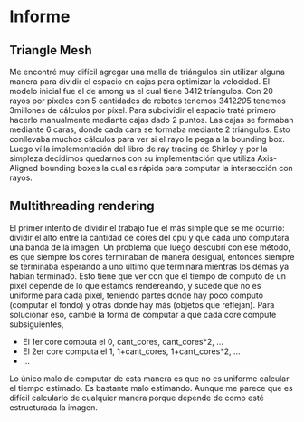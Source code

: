 # Informe
## Triangle Mesh
Me encontré muy difícil agregar una malla de triángulos sin utilizar alguna manera para dividir el espacio en cajas para optimizar la velocidad. El modelo inicial fue el de among us el cual tiene 3412 tríangulos. Con 20 rayos por píxeles con 5 cantidades de rebotes tenemos 3412*20*5 tenemos 3millones de cálculos por píxel.
Para subdividir el espacio traté primero hacerlo manualmente mediante cajas dado 2 puntos. Las cajas se formaban mediante 6 caras, donde cada cara se formaba mediante 2 triángulos. Esto conllevaba muchos cálculos para ver si el rayo le pega a la bounding box. Luego ví la implementación del libro de ray tracing de Shirley y por la simpleza decidimos quedarnos con su implementación que utiliza Axis-Aligned bounding boxes la cual es rápida para computar la intersección con rayos.

## Multithreading rendering
El primer intento de dividir el trabajo fue el más simple que se me ocurrió: dividir el alto entre la cantidad de cores del cpu y que cada uno computara una banda de la imagen.
Un problema que luego descubrí con ese método, es que siempre los cores terminaban de manera desigual, entonces siempre se terminaba esperando a uno último que terminara mientras los demás ya habían terminado. Esto tiene que ver con que el tiempo de computo de un pixel depende de lo que estamos rendereando, y sucede que no es uniforme para cada pixel, teniendo partes donde hay poco computo (computar el fondo) y otras donde hay más (objetos que reflejan).
Para solucionar eso, cambié la forma de computar a que cada core compute subsiguientes, 
- El 1er core computa el 0, cant_cores, cant_cores*2, ...
- El 2er core computa el 1, 1+cant_cores, 1+cant_cores*2, ...
- ...

Lo único malo de computar de esta manera es que no es uniforme calcular el tiempo estimado. Es bastante malo estimando. Aunque me parece que es difícil calcularlo de cualquier manera porque depende de como esté estructurada la imagen.